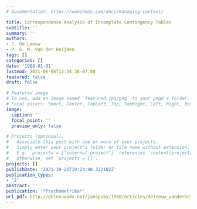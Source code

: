 ```yaml
---
# Documentation: https://wowchemy.com/docs/managing-content/

title: Correspondence Analysis of Incomplete Contingency Tables
subtitle: ''
summary: ''
authors:
- J. De Leeuw
- P. G. M. Van der Heijden
tags: []
categories: []
date: '1988-01-01'
lastmod: 2021-06-06T12:54:38-07:00
featured: false
draft: false

# Featured image
# To use, add an image named `featured.jpg/png` to your page's folder.
# Focal points: Smart, Center, TopLeft, Top, TopRight, Left, Right, BottomLeft, Bottom, BottomRight.
image:
  caption: ''
  focal_point: ''
  preview_only: false

# Projects (optional).
#   Associate this post with one or more of your projects.
#   Simply enter your project's folder or file name without extension.
#   E.g. `projects = ["internal-project"]` references `content/project/deep-learning/index.md`.
#   Otherwise, set `projects = []`.
projects: []
publishDate: '2021-10-25T19:24:40.322182Z'
publication_types:
- '2'
abstract: ''
publication: '*Psychometrika*'
url_pdf: http://deleeuwpdx.net/janspubs/1988/articles/deleeuw_vanderheijden_A_88.pdf
---
```

